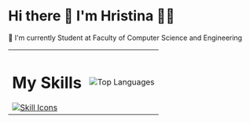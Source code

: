 # Hi there 👋 I'm Hristina 👩‍💻
🌱 I'm currently Student at Faculty of Computer Science and Engineering  

<table>
  <tr>
    <td>
      <h1 align='centar'>My Skills</h1>
      <a href="https://skillicons.dev">
        <img src="https://skillicons.dev/icons?i=js,java,react,kotlin,laravel,nextjs,nodejs,php,postgres,postman,html,css,c,cs,cpp,dart,django,docker,kubernetes,dotnet,ember,figma,flutter,wordpress,github&perline=6" alt="Skill Icons" />
      </a>
    </td>
    <td>
      <img src="https://github-readme-stats.vercel.app/api/top-langs/?username=hristina6&hide_progress=true&layout=compact" alt="Top Languages" />
    </td>
  </tr>
</table>

